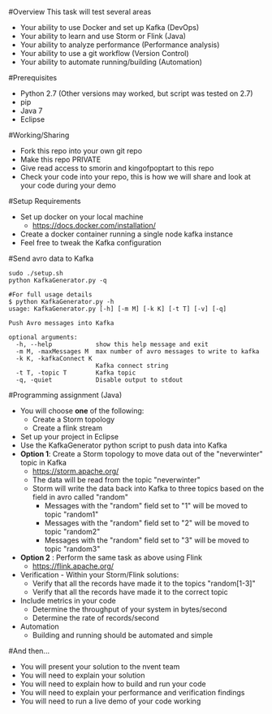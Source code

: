 #Overview
This task will test several areas
* Your ability to use Docker and set up Kafka (DevOps)
* Your ability to learn and use Storm or Flink (Java)
* Your ability to analyze performance (Performance analysis)
* Your ability to use a git workflow (Version Control)
* Your ability to automate running/building (Automation)

#Prerequisites
* Python 2.7 (Other versions may worked, but script was tested on 2.7)
* pip
* Java 7
* Eclipse

#Working/Sharing
* Fork this repo into your own git repo
* Make this repo PRIVATE
* Give read access to smorin and kingofpoptart to this repo
* Check your code into your repo, this is how we will share and look at your code during your demo

#Setup Requirements
* Set up docker on your local machine
  * https://docs.docker.com/installation/
* Create a docker container running a single node kafka instance
* Feel free to tweak the Kafka configuration

#Send avro data to Kafka 
```
sudo ./setup.sh
python KafkaGenerator.py -q

#For full usage details
$ python KafkaGenerator.py -h
usage: KafkaGenerator.py [-h] [-m M] [-k K] [-t T] [-v] [-q]

Push Avro messages into Kafka

optional arguments:
  -h, --help            show this help message and exit
  -m M, -maxMessages M  max number of avro messages to write to kafka
  -k K, -kafkaConnect K
                        Kafka connect string
  -t T, -topic T        Kafka topic
  -q, -quiet            Disable output to stdout
```


#Programming assignment (Java)
* You will choose **one** of the following:
  * Create a Storm topology
  * Create a flink stream
* Set up your project in Eclipse
* Use the KafkaGenerator python script to push data into Kafka
* **Option 1**: Create a Storm topology to move data out of the "neverwinter" topic in Kafka
  * https://storm.apache.org/
  * The data will be read from the topic "neverwinter"
  * Storm will write the data back into Kafka to three topics based on the field in avro called "random"
    * Messages with the "random" field set to "1" will be moved to topic "random1"
    * Messages with the "random" field set to "2" will be moved to topic "random2"
    * Messages with the "random" field set to "3" will be moved to topic "random3"
* **Option 2** : Perform the same task as above using Flink
  * https://flink.apache.org/
* Verification - Within your Storm/Flink solutions:
  * Verify that all the records have made it to the topics "random[1-3]"
  * Verify that all the records have made it to the correct topic
* Include metrics in your code
  * Determine the throughput of your system in bytes/second
  * Determine the rate of records/second
* Automation
  * Building and running should be automated and simple

#And then...
* You will present your solution to the nvent team
* You will need to explain your solution
* You will need to explain how to build and run your code
* You will need to explain your performance and verification findings
* You will need to run a live demo of your code working
